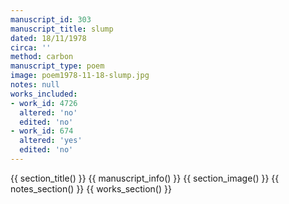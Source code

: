 ```yaml
---
manuscript_id: 303
manuscript_title: slump
dated: 18/11/1978
circa: ''
method: carbon
manuscript_type: poem
image: poem1978-11-18-slump.jpg
notes: null
works_included:
- work_id: 4726
  altered: 'no'
  edited: 'no'
- work_id: 674
  altered: 'yes'
  edited: 'no'
---
```


{{ section_title() }}
{{ manuscript_info() }}
{{ section_image() }}
{{ notes_section() }}
{{ works_section() }}
